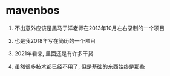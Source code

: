 # mavenbos
1. 不出意外应该是黑马于洋老师在2013年10月左右录制的一个项目

2. 也是我2018年写在简历的一个项目

3. 2021年看来, 里面还是有许多干货

4. 虽然很多技术都已经不用了, 但是基础的东西始终是那些
